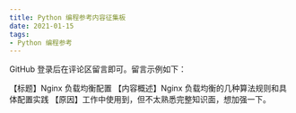 ```yaml
---
title: Python 编程参考内容征集板
date: 2021-01-15
tags:
- Python 编程参考
---
```


GitHub 登录后在评论区留言即可。留言示例如下：

【标题】Nginx 负载均衡配置
【内容概述】Nginx 负载均衡的几种算法规则和具体配置实践
【原因】工作中使用到，但不太熟悉完整知识面，想加强一下。

<Vssue :title="$title" />